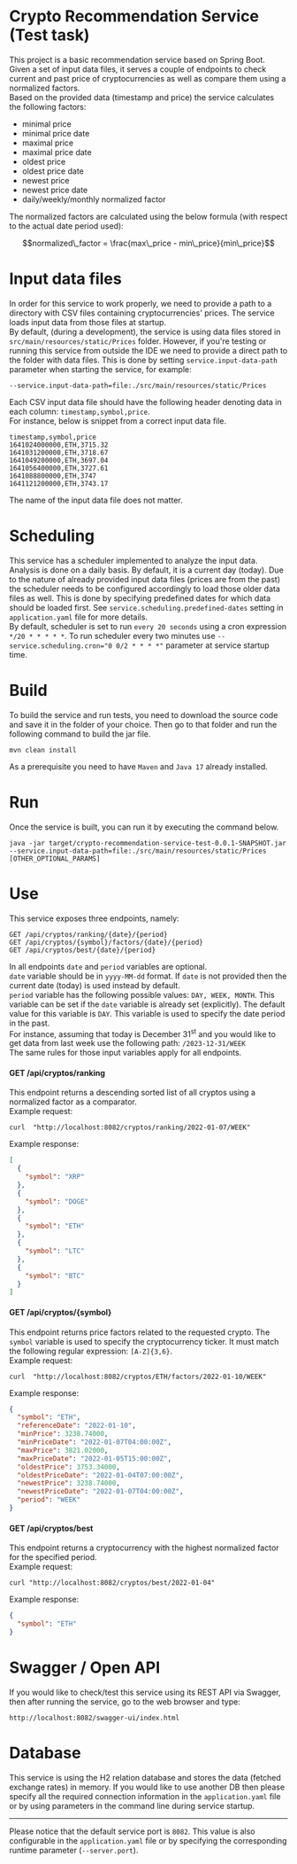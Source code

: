 # Crypto Recommendation Service (Test task)

This project is a basic recommendation service based on Spring Boot. Given a set of input data files, it serves a couple of endpoints to check current and past price of cryptocurrencies as well as compare them using a normalized factors. \
Based on the provided data (timestamp and price) the service calculates the following factors: 
* minimal price
* minimal price date
* maximal price
* maximal price date
* oldest price
* oldest price date
* newest price
* newest price date
* daily/weekly/monthly normalized factor

The normalized factors are calculated using the below formula (with respect to the actual date period used):
```math
normalized\_factor = \frac{max\_price - min\_price}{min\_price}
```

# Input data files

In order for this service to work properly, we need to provide a path to a directory with CSV files containing cryptocurrencies' prices.
The service loads input data from those files at startup.\
By default, (during a development), the service is using data files stored in `src/main/resources/static/Prices` folder.
However, if you're testing or running this service from outside the IDE we need to provide a direct path to the folder with data files.
This is done by setting `service.input-data-path` parameter when starting the service, for example:

`--service.input-data-path=file:./src/main/resources/static/Prices`

Each CSV input data file should have the following header denoting data in each column: `timestamp,symbol,price`.\
For instance, below is snippet from a correct input data file.
```
timestamp,symbol,price
1641024000000,ETH,3715.32
1641031200000,ETH,3718.67
1641049200000,ETH,3697.04
1641056400000,ETH,3727.61
1641088800000,ETH,3747
1641121200000,ETH,3743.17
```
The name of the input data file does not matter.

# Scheduling

This service has a scheduler implemented to analyze the input data.
Analysis is done on a daily basis. By default, it is a current day (today).
Due to the nature of already provided input data files (prices are from the past) the scheduler needs to be configured accordingly to load those older data files as well.
This is done by specifying predefined dates for which data should be loaded first. See `service.scheduling.predefined-dates` setting in 
`application.yaml` file for more details. \
By default, scheduler is set to run `every 20 seconds` using a cron expression `*/20 * * * * *`. To run scheduler every two minutes use `--service.scheduling.cron="0 0/2 * * * *"` parameter at service startup time.

# Build

To build the service and run tests, you need to download the source code and save it in the folder of your choice.
Then go to that folder and run the following command to build the jar file.

    mvn clean install

As a prerequisite you need to have `Maven` and `Java 17` already installed.

# Run

Once the service is built, you can run it by executing the command below.

    java -jar target/crypto-recommendation-service-test-0.0.1-SNAPSHOT.jar --service.input-data-path=file:./src/main/resources/static/Prices [OTHER_OPTIONAL_PARAMS]

# Use

This service exposes three endpoints, namely:

    GET /api/cryptos/ranking/{date}/{period}    
    GET /api/cryptos/{symbol}/factors/{date}/{period}
    GET /api/cryptos/best/{date}/{period}

In all endpoints `date` and `period` variables are optional. \
`date` variable should be in `yyyy-MM-dd` format. If `date` is not provided then the current date (today) is used instead by default. \
`period` variable has the following possible values: `DAY, WEEK, MONTH`. This variable can be set if the `date` variable is already set (explicitly).
The default value for this variable is `DAY`. This variable is used to specify the date period in the past. \
For instance, assuming that today is December 31<sup>st</sup> and you would like to get data from last week use the following path: `/2023-12-31/WEEK` \
The same rules for those input variables apply for all endpoints.

#### GET /api/cryptos/ranking
This endpoint returns a descending sorted list of all cryptos using a normalized factor as a comparator. \
Example request:

    curl  "http://localhost:8082/cryptos/ranking/2022-01-07/WEEK"

Example response:

```json
[
  {
    "symbol": "XRP"
  },
  {
    "symbol": "DOGE"
  },
  {
    "symbol": "ETH"
  },
  {
    "symbol": "LTC"
  },
  {
    "symbol": "BTC"
  }
]

```

#### GET /api/cryptos/{symbol}
This endpoint returns price factors related to the requested crypto. The `symbol` variable is used to specify the cryptocurrency ticker. It must match the following regular expression: `[A-Z]{3,6}`. \
Example request:

    curl  "http://localhost:8082/cryptos/ETH/factors/2022-01-10/WEEK"

Example response:
```json
{
  "symbol": "ETH",
  "referenceDate": "2022-01-10",
  "minPrice": 3238.74000,
  "minPriceDate": "2022-01-07T04:00:00Z",
  "maxPrice": 3821.02000,
  "maxPriceDate": "2022-01-05T15:00:00Z",
  "oldestPrice": 3753.34000,
  "oldestPriceDate": "2022-01-04T07:00:00Z",
  "newestPrice": 3238.74000,
  "newestPriceDate": "2022-01-07T04:00:00Z",
  "period": "WEEK"
}
```

#### GET /api/cryptos/best
This endpoint returns a cryptocurrency with the highest normalized factor for the specified period. \
Example request:

    curl "http://localhost:8082/cryptos/best/2022-01-04"

Example response:
```json
{
  "symbol": "ETH"
}
```

# Swagger / Open API

If you would like to check/test this service using its REST API via Swagger, then after running
the service, go to the web browser and type:

    http://localhost:8082/swagger-ui/index.html

# Database
This service is using the H2 relation database and stores the data (fetched exchange rates) in memory.
If you would like to use another DB then please specify all the required connection information in the
`application.yaml` file or by using parameters in the command line during service startup.

---
Please notice that the default service port is `8082`.
This value is also configurable in the `application.yaml` file or by specifying the corresponding runtime parameter (`--server.port`).